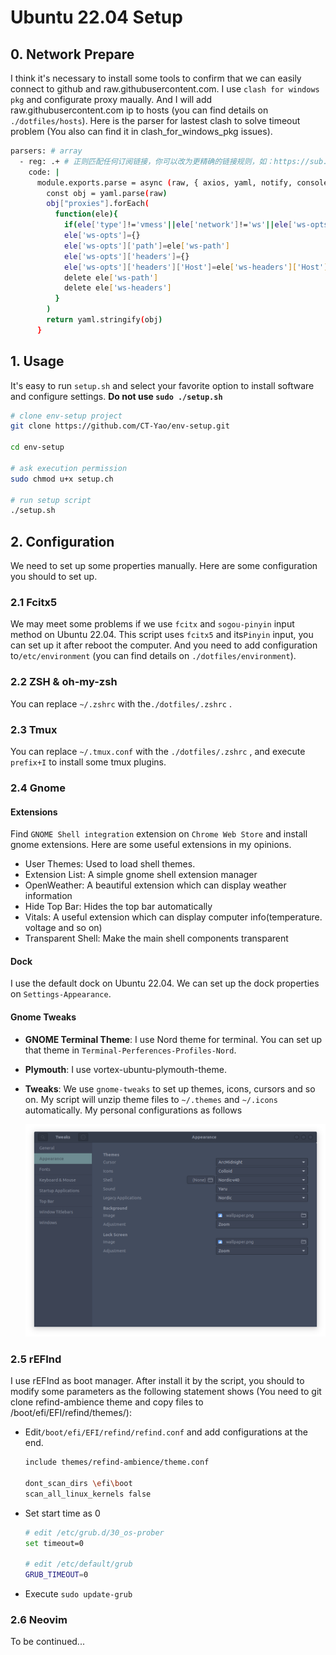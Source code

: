 # Ubuntu 22.04 Setup
## 0. Network Prepare

I think it's necessary to install some tools to confirm that we can easily connect to github and raw.githubusercontent.com. I use `clash for windows pkg` and configurate proxy maually. And I will add raw.githubusercontent.com ip to hosts (you can find details on `./dotfiles/hosts`). Here is the parser for lastest clash to solve timeout problem (You also can find it in clash_for_windows_pkg issues).

```bash
parsers: # array
  - reg: .+ # 正则匹配任何订阅链接，你可以改为更精确的链接规则，如：https://sub.example.com/.+
    code: |
      module.exports.parse = async (raw, { axios, yaml, notify, console }, { name, url, interval, selected }) => {
        const obj = yaml.parse(raw)
        obj["proxies"].forEach(
          function(ele){
            if(ele['type']!='vmess'||ele['network']!='ws'||ele['ws-opts']){return}
            ele['ws-opts']={}
            ele['ws-opts']['path']=ele['ws-path']
            ele['ws-opts']['headers']={}
            ele['ws-opts']['headers']['Host']=ele['ws-headers']['Host']
            delete ele['ws-path']
            delete ele['ws-headers']
          }
        )
        return yaml.stringify(obj)
      }
```

## 1. Usage

It's easy to run `setup.sh`  and select your favorite option to install software and configure  settings. **Do not use `sudo ./setup.sh`**

```bash
# clone env-setup project
git clone https://github.com/CT-Yao/env-setup.git

cd env-setup

# ask execution permission
sudo chmod u+x setup.ch

# run setup script
./setup.sh
```

## 2. Configuration

We need to set up some properties manually. Here are some configuration you should to set up.

### 2.1 Fcitx5

We may meet some problems if we use `fcitx` and `sogou-pinyin` input method on Ubuntu 22.04. This script uses `fcitx5` and its`Pinyin` input, you can set up it after reboot the computer. And you need to add configuration to`/etc/environment` (you can find details on `./dotfiles/environment`). 

### 2.2 ZSH & oh-my-zsh

You can replace `~/.zshrc` with the`./dotfiles/.zshrc` . 

### 2.3 Tmux

You can replace `~/.tmux.conf` with the `./dotfiles/.zshrc` , and execute `prefix+I` to install some tmux plugins.  

### 2.4 Gnome

#### Extensions

Find `GNOME Shell integration` extension on `Chrome Web Store` and install gnome extensions. Here are some useful extensions in my opinions.
- User Themes: Used to load shell themes.
- Extension List: A simple gnome shell extension manager
- OpenWeather: A beautiful extension which can display weather information
- Hide Top Bar: Hides the top bar automatically
- Vitals: A useful extension which can display computer info(temperature. voltage and so on)
- Transparent Shell: Make the main shell components transparent

#### Dock

I use the default dock on Ubuntu 22.04. We can set up the dock properties on `Settings-Appearance`.

#### Gnome Tweaks

- **GNOME Terminal Theme**: I use Nord theme for terminal. You can set up that theme in `Terminal-Perferences-Profiles-Nord`.

- **Plymouth**: I use vortex-ubuntu-plymouth-theme.

- **Tweaks**: We use `gnome-tweaks` to set up themes, icons, cursors and so on. My script will unzip theme files to `~/.themes` and `~/.icons` automatically. My personal configurations as follows

  ![Tweaks](./imgs/gnome-tweaks.png)

### 2.5 rEFInd

I use rEFInd as boot manager. After install it by the script, you should to modify some parameters as the following statement shows (You need to git clone refind-ambience theme and copy files to /boot/efi/EFI/refind/themes/):

- Edit`/boot/efi/EFI/refind/refind.conf` and add configurations at the end.

  ```bash
  include themes/refind-ambience/theme.conf
  
  dont_scan_dirs \efi\boot
  scan_all_linux_kernels false
  ```

- Set start time as 0

  ```bash
  # edit /etc/grub.d/30_os-prober
  set timeout=0
  
  # edit /etc/default/grub
  GRUB_TIMEOUT=0
  ```

- Execute `sudo update-grub`

### 2.6 Neovim

To be continued...
